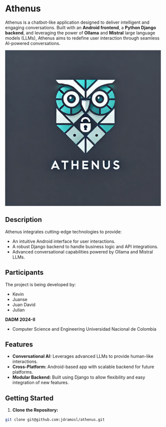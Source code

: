 # Athenus

Athenus is a chatbot-like application designed to deliver intelligent and engaging conversations. Built with an **Android frontend**, a **Python Django backend**, and leveraging the power of **Ollama** and **Mistral** large language models (LLMs), Athenus aims to redefine user interaction through seamless AI-powered conversations.

![athenus_logo](assets/athenus_logo.png "")

## Description

Athenus integrates cutting-edge technologies to provide:
- An intuitive Android interface for user interactions.
- A robust Django backend to handle business logic and API integrations.
- Advanced conversational capabilities powered by Ollama and Mistral LLMs.

## Participants

The project is being developed by:
- Kevin
- Juanse
- Juan David
- Julian

**DADM 2024-II**
- Computer Science and Engineering
Universidad Nacional de Colombia

## Features

- **Conversational AI:** Leverages advanced LLMs to provide human-like interactions.
- **Cross-Platform:** Android-based app with scalable backend for future platforms.
- **Modular Backend:** Built using Django to allow flexibility and easy integration of new features.

## Getting Started

1. **Clone the Repository:**
```bash
git clone git@github.com:jdramosl/athenus.git
```

